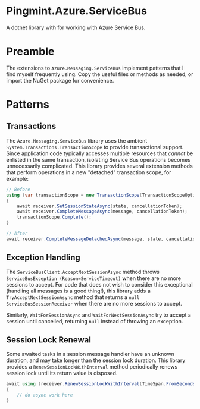 # Pingmint.Azure.ServiceBus

A dotnet library with for working with Azure Service Bus.

# Preamble

The extensions to `Azure.Messaging.ServiceBus` implement patterns that I find myself frequently using.
Copy the useful files or methods as needed, or import the NuGet package for convenience.

# Patterns

## Transactions

The `Azure.Messaging.ServiceBus` library uses the ambient `System.Transactions.TransactionScope` to provide transactional support.
Since application code typically accesses multiple resources that *cannot* be enlisted in the same transaction, isolating Service Bus operations becomes unnecessarily complicated.
This library provides several extension methods that perform operations in a new "detached" transaction scope, for example:

```csharp
// Before
using (var transactionScope = new TransactionScope(TransactionScopeOption.RequiresNew, TransactionScopeAsyncFlowOption.Enabled))
{
    await receiver.SetSessionStateAsync(state, cancellationToken);
    await receiver.CompleteMessageAsync(message, cancellationToken);
    transactionScope.Complete();
}

// After
await receiver.CompleteMessageDetachedAsync(message, state, cancellationToken);
```

## Exception Handling

The `ServiceBusClient.AcceptNextSessionAsync` method throws `ServiceBusException (Reason=ServiceTimeout)`  when there are no more sessions to accept.
For code that does not wish to consider this exceptional (handling all messages is a good thing!), this library adds a `TryAcceptNextSessionAsync` method that returns a `null` `ServiceBusSessionReceiver` when there are no more sessions to accept.

Similarly, `WaitForSessionAsync` and `WaitForNextSessionAsync` try to accept a session until cancelled, returning `null` instead of throwing an exception.

## Session Lock Renewal

Some awaited tasks in a session message handler have an unknown duration, and may take longer than the session lock duration. This library provides a `RenewSessionLockWithInterval` method periodically renews session lock until its return value is disposed.

```csharp
await using (receiver.RenewSessionLockWithInterval(TimeSpan.FromSeconds(30), cancellationToken))
{
    // do async work here
}
```
